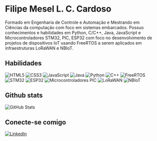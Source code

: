 # Filipe Mesel L. C. Cardoso 
Formado em Engenharia de Controle e Automação e Mestrando em Ciências da computação com foco em sistemas embarcados. Possuo conhecimentos e habilidades em Python, C/C++, Java, JavaScript e Microcontroladores STM32, PIC, ESP32 com foco no desenvolvimento de projetos de dispositivos IoT usando FreeRTOS a serem aplicados em infraestruturas LoRaWAN e NBIoT.

## Habilidades
![HTML5](https://img.shields.io/badge/HTML5-FFF?style=for-the-badge&logo=html5)
![CSS3](https://img.shields.io/badge/CSS3-FFF?style=for-the-badge&logo=css3&logoColor=264CE4)
![JavaScript](https://img.shields.io/badge/JavaScript-FFF?style=for-the-badge&logo=javascript)
![Java](https://img.shields.io/badge/Java-FFF?style=for-the-badge&logo=java)
![Python](https://img.shields.io/badge/Python-FFF?style=for-the-badge&logo=python)
![C++](https://img.shields.io/badge/C%2B%2B-FFF?style=for-the-badge&logo=c%2B%2B&logoColor=00599C)
![FreeRTOS](https://img.shields.io/badge/HTML5-FFF?style=for-the-badge&logo=html5)
![STM32](https://img.shields.io/badge/JavaScript-FFF?style=for-the-badge&logo=javascript)
![ESP32](https://img.shields.io/badge/CSS3-FFF?style=for-the-badge&logo=css3&logoColor=264CE4)
![Microcontroladores PIC](https://img.shields.io/badge/Java-FFF?style=for-the-badge&logo=java)
![LoRaWAN](https://img.shields.io/badge/Python-FFF?style=for-the-badge&logo=python)
![NBIoT](https://img.shields.io/badge/C%2B%2B-FFF?style=for-the-badge&logo=c%2B%2B&logoColor=00599C)

## Github stats
![GitHub Stats](https://github-readme-stats.vercel.app/api?username=FilipeMell0&theme=transparent&bg_color=FFF&border_color=993399&show_icons=true&icon_color=993399&title_color=993399&text_color=000)


## Conecte-se comigo
[![LinkedIn](https://img.shields.io/badge/LinkedIn-993399?style=for-the-badge&logo=linkedin&logoColor=FFF)](https://www.linkedin.com/in/filipe-mesel-lobo-costa-cardoso-040aa7181/)